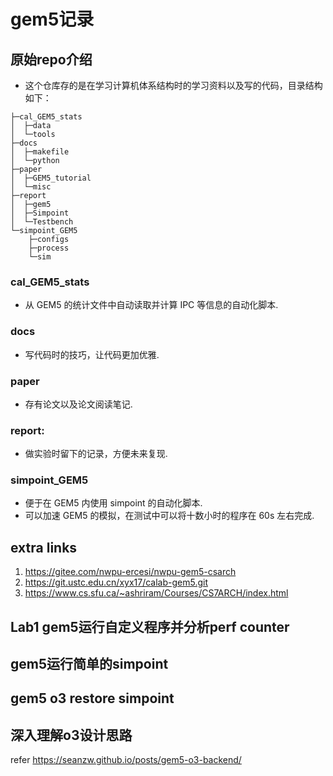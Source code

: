 # gem5记录

## 原始repo介绍
+   这个仓库存的是在学习计算机体系结构时的学习资料以及写的代码，目录结构如下：

```
├─cal_GEM5_stats
│  ├─data
│  └─tools
├─docs
│  ├─makefile
│  └─python
├─paper
│  ├─GEM5_tutorial
│  └─misc
├─report
│  ├─gem5
│  ├─Simpoint
│  └─Testbench
└─simpoint_GEM5
    ├─configs
    ├─process
    └─sim
```

### cal_GEM5_stats
+   从 GEM5 的统计文件中自动读取并计算 IPC 等信息的自动化脚本.

### docs
+   写代码时的技巧，让代码更加优雅.

### paper
+   存有论文以及论文阅读笔记.

### report:
+   做实验时留下的记录，方便未来复现.

### simpoint_GEM5
+   便于在 GEM5 内使用 simpoint 的自动化脚本.
+   可以加速 GEM5 的模拟，在测试中可以将十数小时的程序在 60s 左右完成.

## extra links

1. https://gitee.com/nwpu-ercesi/nwpu-gem5-csarch
1. https://git.ustc.edu.cn/xyx17/calab-gem5.git
1. https://www.cs.sfu.ca/~ashriram/Courses/CS7ARCH/index.html



## Lab1 gem5运行自定义程序并分析perf counter

## gem5运行简单的simpoint

## gem5 o3 restore simpoint

## 深入理解o3设计思路

refer https://seanzw.github.io/posts/gem5-o3-backend/